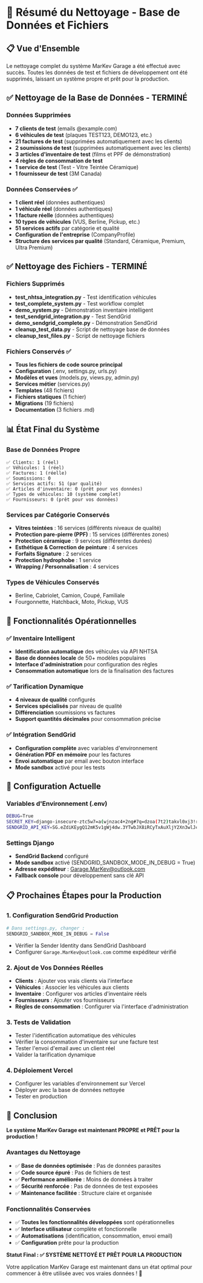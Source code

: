 # 🧹 Résumé du Nettoyage - Base de Données et Fichiers

## 📋 Vue d'Ensemble

Le nettoyage complet du système MarKev Garage a été effectué avec succès. Toutes les données de test et fichiers de développement ont été supprimés, laissant un système propre et prêt pour la production.

## ✅ Nettoyage de la Base de Données - TERMINÉ

### Données Supprimées
- **7 clients de test** (emails @example.com)
- **6 véhicules de test** (plaques TEST123, DEMO123, etc.)
- **21 factures de test** (supprimées automatiquement avec les clients)
- **2 soumissions de test** (supprimées automatiquement avec les clients)
- **3 articles d'inventaire de test** (films et PPF de démonstration)
- **4 règles de consommation de test**
- **1 service de test** (Test - Vitre Teintée Céramique)
- **1 fournisseur de test** (3M Canada)

### Données Conservées ✅
- **1 client réel** (données authentiques)
- **1 véhicule réel** (données authentiques)
- **1 facture réelle** (données authentiques)
- **10 types de véhicules** (VUS, Berline, Pickup, etc.)
- **51 services actifs** par catégorie et qualité
- **Configuration de l'entreprise** (CompanyProfile)
- **Structure des services par qualité** (Standard, Céramique, Premium, Ultra Premium)

## ✅ Nettoyage des Fichiers - TERMINÉ

### Fichiers Supprimés
- **test_nhtsa_integration.py** - Test identification véhicules
- **test_complete_system.py** - Test workflow complet
- **demo_system.py** - Démonstration inventaire intelligent
- **test_sendgrid_integration.py** - Test SendGrid
- **demo_sendgrid_complete.py** - Démonstration SendGrid
- **cleanup_test_data.py** - Script de nettoyage base de données
- **cleanup_test_files.py** - Script de nettoyage fichiers

### Fichiers Conservés ✅
- **Tous les fichiers de code source principal**
- **Configuration** (.env, settings.py, urls.py)
- **Modèles et vues** (models.py, views.py, admin.py)
- **Services métier** (services.py)
- **Templates** (48 fichiers)
- **Fichiers statiques** (1 fichier)
- **Migrations** (19 fichiers)
- **Documentation** (3 fichiers .md)

## 📊 État Final du Système

### Base de Données Propre
```
✅ Clients: 1 (réel)
✅ Véhicules: 1 (réel)
✅ Factures: 1 (réelle)
✅ Soumissions: 0
✅ Services actifs: 51 (par qualité)
✅ Articles d'inventaire: 0 (prêt pour vos données)
✅ Types de véhicules: 10 (système complet)
✅ Fournisseurs: 0 (prêt pour vos données)
```

### Services par Catégorie Conservés
- **Vitres teintées** : 16 services (différents niveaux de qualité)
- **Protection pare-pierre (PPF)** : 15 services (différentes zones)
- **Protection céramique** : 9 services (différentes durées)
- **Esthétique & Correction de peinture** : 4 services
- **Forfaits Signature** : 2 services
- **Protection hydrophobe** : 1 service
- **Wrapping / Personnalisation** : 4 services

### Types de Véhicules Conservés
- Berline, Cabriolet, Camion, Coupé, Familiale
- Fourgonnette, Hatchback, Moto, Pickup, VUS

## 🚀 Fonctionnalités Opérationnelles

### ✅ Inventaire Intelligent
- **Identification automatique** des véhicules via API NHTSA
- **Base de données locale** de 50+ modèles populaires
- **Interface d'administration** pour configuration des règles
- **Consommation automatique** lors de la finalisation des factures

### ✅ Tarification Dynamique
- **4 niveaux de qualité** configurés
- **Services spécialisés** par niveau de qualité
- **Différenciation** soumissions vs factures
- **Support quantités décimales** pour consommation précise

### ✅ Intégration SendGrid
- **Configuration complète** avec variables d'environnement
- **Génération PDF en mémoire** pour les factures
- **Envoi automatique** par email avec bouton interface
- **Mode sandbox** activé pour les tests

## 🔧 Configuration Actuelle

### Variables d'Environnement (.env)
```bash
DEBUG=True
SECRET_KEY=django-insecure-ztc5w7=a(wjnzac4+2ng#7q=dzoa(7t2)takvl0xj3!r^iqokr
SENDGRID_API_KEY=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
```

### Settings Django
- **SendGrid Backend** configuré
- **Mode sandbox** activé (SENDGRID_SANDBOX_MODE_IN_DEBUG = True)
- **Adresse expéditeur** : Garage.MarKev@outlook.com
- **Fallback console** pour développement sans clé API

## 📋 Prochaines Étapes pour la Production

### 1. Configuration SendGrid Production
```python
# Dans settings.py, changer :
SENDGRID_SANDBOX_MODE_IN_DEBUG = False
```
- Vérifier la Sender Identity dans SendGrid Dashboard
- Configurer `Garage.MarKev@outlook.com` comme expéditeur vérifié

### 2. Ajout de Vos Données Réelles
- **Clients** : Ajouter vos vrais clients via l'interface
- **Véhicules** : Associer les véhicules aux clients
- **Inventaire** : Configurer vos articles d'inventaire réels
- **Fournisseurs** : Ajouter vos fournisseurs
- **Règles de consommation** : Configurer via l'interface d'administration

### 3. Tests de Validation
- Tester l'identification automatique des véhicules
- Vérifier la consommation d'inventaire sur une facture test
- Tester l'envoi d'email avec un client réel
- Valider la tarification dynamique

### 4. Déploiement Vercel
- Configurer les variables d'environnement sur Vercel
- Déployer avec la base de données nettoyée
- Tester en production

## 🎉 Conclusion

**Le système MarKev Garage est maintenant PROPRE et PRÊT pour la production !**

### Avantages du Nettoyage
- ✅ **Base de données optimisée** : Pas de données parasites
- ✅ **Code source épuré** : Pas de fichiers de test
- ✅ **Performance améliorée** : Moins de données à traiter
- ✅ **Sécurité renforcée** : Pas de données de test exposées
- ✅ **Maintenance facilitée** : Structure claire et organisée

### Fonctionnalités Conservées
- ✅ **Toutes les fonctionnalités développées** sont opérationnelles
- ✅ **Interface utilisateur** complète et fonctionnelle
- ✅ **Automatisations** (identification, consommation, envoi email)
- ✅ **Configuration** prête pour la production

**Statut Final : ✅ SYSTÈME NETTOYÉ ET PRÊT POUR LA PRODUCTION**

Votre application MarKev Garage est maintenant dans un état optimal pour commencer à être utilisée avec vos vraies données ! 🚀
